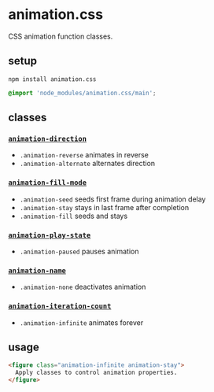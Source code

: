 # animation.css
CSS animation function classes.

## setup

```
npm install animation.css
```

```css
@import 'node_modules/animation.css/main';
```

## classes

### [`animation-direction`](https://drafts.csswg.org/css-animations/#animation-direction)

- `.animation-reverse` animates in reverse
- `.animation-alternate` alternates direction

### [`animation-fill-mode`](https://drafts.csswg.org/css-animations/#animation-fill-mode)

- `.animation-seed` seeds first frame during animation delay
- `.animation-stay` stays in last frame after completion
- `.animation-fill` seeds and stays

### [`animation-play-state`](https://drafts.csswg.org/css-animations/#animation-play-state)
- `.animation-paused` pauses animation

### [`animation-name`](https://drafts.csswg.org/css-animations/#animation-name)
- `.animation-none` deactivates animation

### [`animation-iteration-count`](https://drafts.csswg.org/css-animations/#animation-iteration-count)
- `.animation-infinite` animates forever

## usage

```html
<figure class="animation-infinite animation-stay">
  Apply classes to control animation properties.
</figure>
```
